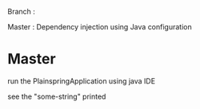 Branch : 

Master : Dependency injection using Java configuration

# Master
run the PlainspringApplication using java IDE

see the "some-string" printed
